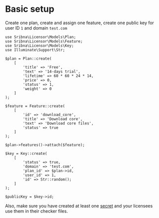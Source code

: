 # Basic setup

Create one plan, create and assign one feature, create one public key for user ID `1` and domain `test.com`

    use Sribna\Licensor\Models\Plan;
    use Sribna\Licensor\Models\Feature;
    use Sribna\Licensor\Models\Key;
    use Illuminate\Support\Str;
    
    $plan = Plan::create(
        [
            'title' => 'Free',
            'text' => '14-days trial',
            'lifetime' => 60 * 60 * 24 * 14,
            'price' => 0,
            'status' => 1,
            'weight' => 0
        ]
    );
    
    $feature = Feature::create(
        [
            'id' => 'download_core',
            'title' => 'Download core',
            'text' => 'Download core files',
            'status' => true
        ]
    );

    $plan->features()->attach($feature);

    $key = Key::create(
        [
            'status' => true,
            'domain' => 'test.com',
            'plan_id' => $plan->id,
            'user_id' => 1,
            'id' => Str::random();
        ]
    );
    
    $publicKey = $key->id;

Also, make sure you have created at least one [secret](Secrets.md) and your licensees use them in their checker files.
